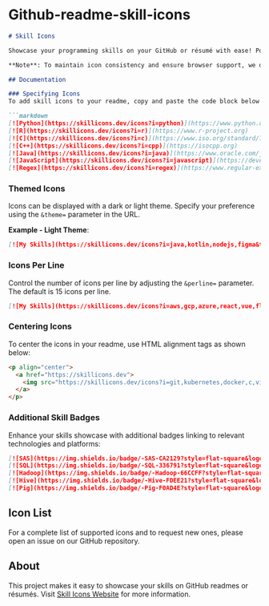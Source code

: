 # Github-readme-skill-icons


```markdown
# Skill Icons

Showcase your programming skills on your GitHub or résumé with ease! Powered by Cloudflare Workers ⚡

**Note**: To maintain icon consistency and ensure browser support, we do not accept pull requests for icon submissions. If you want an icon added, please open an issue.

## Documentation

### Specifying Icons
To add skill icons to your readme, copy and paste the code block below and customize it with your skills, separated by commas. Find the full list of available icons at [Skill Icons List](https://skillicons.dev).

```markdown
[![Python](https://skillicons.dev/icons?i=python)](https://www.python.org)
[![R](https://skillicons.dev/icons?i=r)](https://www.r-project.org)
[![C](https://skillicons.dev/icons?i=c)](https://www.iso.org/standard/74528.html)
[![C++](https://skillicons.dev/icons?i=cpp)](https://isocpp.org)
[![Java](https://skillicons.dev/icons?i=java)](https://www.oracle.com/java)
[![JavaScript](https://skillicons.dev/icons?i=javascript)](https://developer.mozilla.org/en-US/docs/Web/JavaScript)
[![Regex](https://skillicons.dev/icons?i=regex)](https://www.regular-expressions.info)
```

### Themed Icons
Icons can be displayed with a dark or light theme. Specify your preference using the `&theme=` parameter in the URL.

**Example - Light Theme**:
```markdown
[![My Skills](https://skillicons.dev/icons?i=java,kotlin,nodejs,figma&theme=light)](https://skillicons.dev)
```

### Icons Per Line
Control the number of icons per line by adjusting the `&perline=` parameter. The default is 15 icons per line.

```markdown
[![My Skills](https://skillicons.dev/icons?i=aws,gcp,azure,react,vue,flutter&perline=3)](https://skillicons.dev)
```

### Centering Icons
To center the icons in your readme, use HTML alignment tags as shown below:

```html
<p align="center">
  <a href="https://skillicons.dev">
    <img src="https://skillicons.dev/icons?i=git,kubernetes,docker,c,vim" />
  </a>
</p>
```

### Additional Skill Badges
Enhance your skills showcase with additional badges linking to relevant technologies and platforms:

```markdown
[![SAS](https://img.shields.io/badge/-SAS-CA2129?style=flat-square&logo=SAS&logoColor=white)](https://www.sas.com)
[![SQL](https://img.shields.io/badge/-SQL-336791?style=flat-square&logo=postgresql&logoColor=white)](https://www.postgresql.org)
[![Hadoop](https://img.shields.io/badge/-Hadoop-66CCFF?style=flat-square&logo=ApacheHadoop&logoColor=white)](https://hadoop.apache.org)
[![Hive](https://img.shields.io/badge/-Hive-FDEE21?style=flat-square&logo=ApacheHive&logoColor=black)](https://hive.apache.org)
[![Pig](https://img.shields.io/badge/-Pig-F0AD4E?style=flat-square&logo=ApachePig&logoColor=white)](https://pig.apache.org)
```

## Icon List
For a complete list of supported icons and to request new ones, please open an issue on our GitHub repository.



## About
This project makes it easy to showcase your skills on GitHub readmes or résumés. Visit [Skill Icons Website](https://skillicons.dev) for more information.

